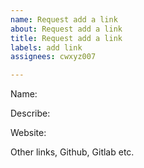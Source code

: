 ```yaml
---
name: Request add a link
about: Request add a link
title: Request add a link
labels: add link
assignees: cwxyz007

---
```


Name: 

Describe: 

Website: 

Other links, Github, Gitlab etc.
